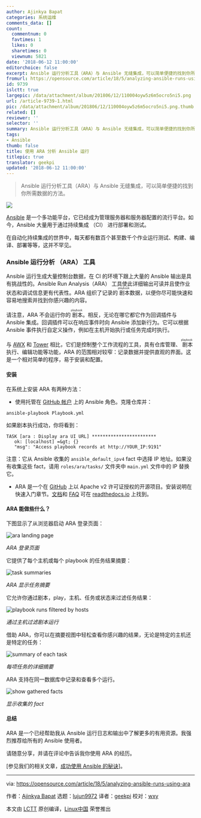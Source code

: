 ```yaml
---
author: Ajinkya Bapat
categories: 系统运维
comments_data: []
count:
  commentnum: 0
  favtimes: 1
  likes: 0
  sharetimes: 0
  viewnum: 5821
date: '2018-06-12 11:00:00'
editorchoice: false
excerpt: Ansible 运行分析工具（ARA）与 Ansible 无缝集成，可以简单便捷的找到你所需数据的方法。
fromurl: https://opensource.com/article/18/5/analyzing-ansible-runs-using-ara
id: 9739
islctt: true
largepic: /data/attachment/album/201806/12/110004oyw5z6m5ocro5ni5.png
url: /article-9739-1.html
pic: /data/attachment/album/201806/12/110004oyw5z6m5ocro5ni5.png.thumb.jpg
related: []
reviewer: ''
selector: ''
summary: Ansible 运行分析工具（ARA）与 Ansible 无缝集成，可以简单便捷的找到你所需数据的方法。
tags:
- Ansible
thumb: false
title: 使用 ARA 分析 Ansible 运行
titlepic: true
translator: geekpi
updated: '2018-06-12 11:00:00'
---
```



> 
> Ansible 运行分析工具（ARA）与 Ansible 无缝集成，可以简单便捷的找到你所需数据的方法。
> 
> 
> 


![](/data/attachment/album/201806/12/110004oyw5z6m5ocro5ni5.png)


[Ansible](https://www.ansible.com/) 是一个多功能平台，它已经成为管理服务器和服务器配置的流行平台。如今，Ansible 大量用于通过持续集成 （CI） 进行部署和测试。


在自动化持续集成的世界中，每天都有数百个甚至数千个作业运行测试、构建、编译、部署等等，这并不罕见。


### Ansible 运行分析 （ARA） 工具


Ansible 运行生成大量控制台数据，在 CI 的环境下跟上大量的 Ansible 输出是具有挑战性的。Ansible Run Analysis（ARA） 工具使此详细输出可读并且使作业状态和调试信息更有代表性。ARA 组织了记录的<ruby> 剧本 <rt>  playbook </rt></ruby>数据，以便你尽可能快速和容易地搜索并找到你感兴趣的内容。


请注意，ARA 不会运行你的<ruby> 剧本 <rt>  playbook </rt></ruby>。相反，无论在哪它都它作为回调插件与 Ansible 集成。回调插件可以在响应事件时向 Ansible 添加新行为。它可以根据 Ansible 事件执行自定义操作，例如在主机开始执行或任务完成时执行。


与 [AWX](https://www.ansible.com/products/awx-project) 和 [Tower](https://www.ansible.com/products/tower) 相比，它们是控制整个工作流程的工具，具有仓库管理、<ruby> 剧本 <rt>  playbook </rt></ruby>执行、编辑功能等功能，ARA 的范围相对较窄：记录数据并提供直观的界面。这是一个相对简单的程序，易于安装和配置。


#### 安装


在系统上安装 ARA 有两种方法：


* 使用托管在 [GitHub 帐户](https://github.com/AjinkyaBapat/Ansible-Run-Analyser) 上的 Ansible 角色。克隆仓库并：



```
ansible-playbook Playbook.yml

```

如果剧本执行成功，你将看到：



```
TASK [ara : Display ara UI URL] ************************
   ok: [localhost] =&gt; {}
   "msg": "Access playbook records at http://YOUR_IP:9191"

```

注意：它从 Ansible 收集的 `ansible_default_ipv4` fact 中选择 IP 地址。如果没有收集这些 fact，请用 `roles/ara/tasks/` 文件夹中 `main.yml` 文件中的 IP 替换它。
* ARA 是一个在 [GitHub](https://github.com/dmsimard/ara) 上以 Apache v2 许可证授权的开源项目。安装说明在快速入门章节。[文档](http://ara.readthedocs.io/en/latest/)和 [FAQ](http://ara.readthedocs.io/en/latest/faq.html) 可在 [readthedocs.io](http://ara.readthedocs.io/en/latest/) 上找到。


#### ARA 能做些什么？


下图显示了从浏览器启动 ARA 登录页面：


![ara landing page](/data/attachment/album/201806/12/110005y0gqw0rmlhpfr17l.png "ara landing page")


*ARA 登录页面*


它提供了每个主机或每个 playbook 的任务结果摘要：


![task summaries](/data/attachment/album/201806/12/110006q7cgzquahqqziliq.png "task summaries")


*ARA 显示任务摘要*


它允许你通过剧本，play，主机、任务或状态来过滤任务结果：


![playbook runs filtered by hosts](/data/attachment/album/201806/12/110007g4xbva4464z1e6i1.png "playbook runs filtered by hosts")


*通过主机过滤剧本运行*


借助 ARA，你可以在摘要视图中轻松查看你感兴趣的结果，无论是特定的主机还是特定的任务：


![summary of each task](/data/attachment/album/201806/12/110008ce8qc2zeq2ffxecv.png "summary of each task")


*每项任务的详细摘要*


ARA 支持在同一数据库中记录和查看多个运行。


![show gathered facts](/data/attachment/album/201806/12/110009iarssftrsoarwt1a.png "show gathered facts")


*显示收集的 fact*


#### 总结


ARA 是一个已经帮助我从 Ansible 运行日志和输出中了解更多的有用资源。我强烈推荐给所有的 Ansible 使用者。


请随意分享，并请在评论中告诉我你使用 ARA 的经历。


[参见我们的相关文章，[成功使用 Ansible 的秘诀](/article/18/2/tips-success-when-getting-started-ansible)]。




---


via: <https://opensource.com/article/18/5/analyzing-ansible-runs-using-ara>


作者：[Ajinkya Bapat](https://opensource.com/users/iamajinkya) 选题：[lujun9972](https://github.com/lujun9972) 译者：[geekpi](https://github.com/geekpi) 校对：[wxy](https://github.com/wxy)


本文由 [LCTT](https://github.com/LCTT/TranslateProject) 原创编译，[Linux中国](https://linux.cn/) 荣誉推出